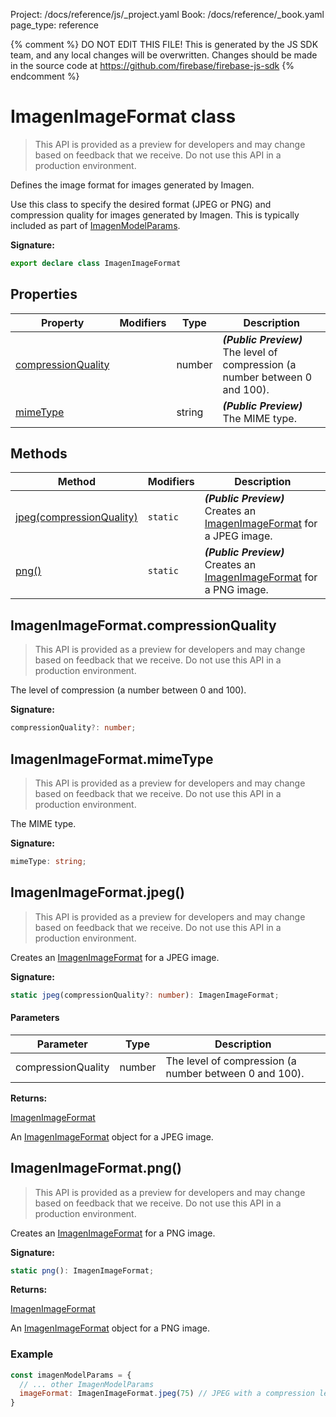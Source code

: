 Project: /docs/reference/js/_project.yaml
Book: /docs/reference/_book.yaml
page_type: reference

{% comment %}
DO NOT EDIT THIS FILE!
This is generated by the JS SDK team, and any local changes will be
overwritten. Changes should be made in the source code at
https://github.com/firebase/firebase-js-sdk
{% endcomment %}

# ImagenImageFormat class
> This API is provided as a preview for developers and may change based on feedback that we receive. Do not use this API in a production environment.
> 

Defines the image format for images generated by Imagen.

Use this class to specify the desired format (JPEG or PNG) and compression quality for images generated by Imagen. This is typically included as part of [ImagenModelParams](./vertexai.imagenmodelparams.md#imagenmodelparams_interface)<!-- -->.

<b>Signature:</b>

```typescript
export declare class ImagenImageFormat 
```

## Properties

|  Property | Modifiers | Type | Description |
|  --- | --- | --- | --- |
|  [compressionQuality](./vertexai.imagenimageformat.md#imagenimageformatcompressionquality) |  | number | <b><i>(Public Preview)</i></b> The level of compression (a number between 0 and 100). |
|  [mimeType](./vertexai.imagenimageformat.md#imagenimageformatmimetype) |  | string | <b><i>(Public Preview)</i></b> The MIME type. |

## Methods

|  Method | Modifiers | Description |
|  --- | --- | --- |
|  [jpeg(compressionQuality)](./vertexai.imagenimageformat.md#imagenimageformatjpeg) | <code>static</code> | <b><i>(Public Preview)</i></b> Creates an [ImagenImageFormat](./vertexai.imagenimageformat.md#imagenimageformat_class) for a JPEG image. |
|  [png()](./vertexai.imagenimageformat.md#imagenimageformatpng) | <code>static</code> | <b><i>(Public Preview)</i></b> Creates an [ImagenImageFormat](./vertexai.imagenimageformat.md#imagenimageformat_class) for a PNG image. |

## ImagenImageFormat.compressionQuality

> This API is provided as a preview for developers and may change based on feedback that we receive. Do not use this API in a production environment.
> 

The level of compression (a number between 0 and 100).

<b>Signature:</b>

```typescript
compressionQuality?: number;
```

## ImagenImageFormat.mimeType

> This API is provided as a preview for developers and may change based on feedback that we receive. Do not use this API in a production environment.
> 

The MIME type.

<b>Signature:</b>

```typescript
mimeType: string;
```

## ImagenImageFormat.jpeg()

> This API is provided as a preview for developers and may change based on feedback that we receive. Do not use this API in a production environment.
> 

Creates an [ImagenImageFormat](./vertexai.imagenimageformat.md#imagenimageformat_class) for a JPEG image.

<b>Signature:</b>

```typescript
static jpeg(compressionQuality?: number): ImagenImageFormat;
```

#### Parameters

|  Parameter | Type | Description |
|  --- | --- | --- |
|  compressionQuality | number | The level of compression (a number between 0 and 100). |

<b>Returns:</b>

[ImagenImageFormat](./vertexai.imagenimageformat.md#imagenimageformat_class)

An [ImagenImageFormat](./vertexai.imagenimageformat.md#imagenimageformat_class) object for a JPEG image.

## ImagenImageFormat.png()

> This API is provided as a preview for developers and may change based on feedback that we receive. Do not use this API in a production environment.
> 

Creates an [ImagenImageFormat](./vertexai.imagenimageformat.md#imagenimageformat_class) for a PNG image.

<b>Signature:</b>

```typescript
static png(): ImagenImageFormat;
```
<b>Returns:</b>

[ImagenImageFormat](./vertexai.imagenimageformat.md#imagenimageformat_class)

An [ImagenImageFormat](./vertexai.imagenimageformat.md#imagenimageformat_class) object for a PNG image.

### Example


```javascript
const imagenModelParams = {
  // ... other ImagenModelParams
  imageFormat: ImagenImageFormat.jpeg(75) // JPEG with a compression level of 75.
}

```

